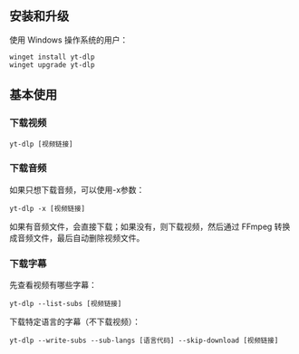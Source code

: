 ## 安装和升级

使用 Windows 操作系统的用户：

```pwsh
winget install yt-dlp
winget upgrade yt-dlp
```

## 基本使用

### 下载视频

```pwsh
yt-dlp [视频链接]
```

### 下载音频

如果只想下载音频，可以使用-x参数：

```pwsh
yt-dlp -x [视频链接]
```

如果有音频文件，会直接下载；如果没有，则下载视频，然后通过 FFmpeg 转换成音频文件，最后自动删除视频文件。

### 下载字幕

先查看视频有哪些字幕：

```pwsh
yt-dlp --list-subs [视频链接]
```

下载特定语言的字幕（不下载视频）：

```pwsh
yt-dlp --write-subs --sub-langs [语言代码] --skip-download [视频链接]
```
